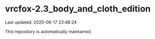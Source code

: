 # vrcfox-2.3_body_and_cloth_edition

Last updated: 2025-06-17 23:48:24

This repository is automatically maintained.
